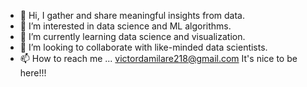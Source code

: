 - 👋 Hi, I gather and share meaningful insights from data.
- 👀 I’m interested in data science and ML algorithms. 
- 🌱 I’m currently learning data science and visualization.
- 💞️ I’m looking to collaborate with like-minded data scientists. 
- 📫 How to reach me ... victordamilare218@gmail.com
It's nice to be here!!!
<!---
Vickythedeveloper/Vickythedeveloper is a ✨ special ✨ repository because its `README.md` (this file) appears on your GitHub profile.
You can click the Preview link to take a look at your changes.
--->
